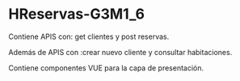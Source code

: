 # HReservas-G3M1_6

Contiene APIS con: get clientes y post reservas.

Además de APIS con :crear nuevo cliente y consultar habitaciones.

Contiene componentes VUE para la capa de presentación.  
